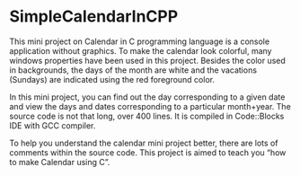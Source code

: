 # SimpleCalendarInCPP

This mini project on Calendar in C programming language is a console application without graphics. To make the calendar look colorful, many windows properties have been used in this project. Besides the color used in backgrounds, the days of the month are white and the vacations (Sundays) are indicated using the red foreground color.

In this mini project, you can find out the day corresponding to a given date and view the days and dates corresponding to a particular month+year. The source code is not that long, over 400 lines. It is compiled in Code::Blocks IDE with GCC compiler.

To help you understand the calendar mini project better, there are lots of comments within the source code. This project is aimed to teach you “how to make Calendar using C”.
